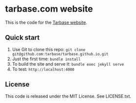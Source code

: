# tarbase.com website

This is the code for the [Tarbase website](https://www.tarbase.com).

## Quick start

1. Use Git to clone this repo: `git clone git@github.com:tarbase/tarbase.github.io.git`
2. Just the first time: `bundle install`
3. To build the site and serve it: `bundle exec jekyll serve`
4. To test: `http://localhost:4000`

## License

This code is released under the MIT License. See LICENSE.txt.

